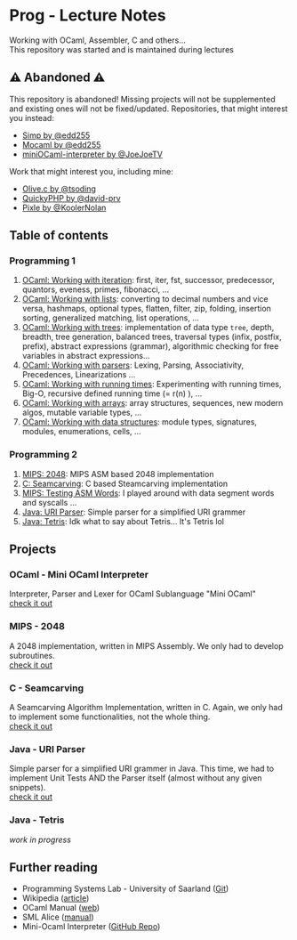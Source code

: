 # Prog - Lecture Notes
Working with OCaml, Assembler, C and others...  
This repository was started and is maintained during lectures

## ⚠️ Abandoned ⚠️
This repository is abandoned! Missing projects will not be supplemented and existing ones will not be fixed/updated. Repositories, that might interest you instead:
- [Simp by @edd255](https://github.com/edd255/simp)
- [Mocaml by @edd255](https://github.com/edd255/mocaml)
- [miniOCaml-interpreter by @JoeJoeTV](https://github.com/JoeJoeTV/miniOCaml-interpreter)  

Work that might interest you, including mine:

- [Olive.c by @tsoding](https://github.com/tsoding/olive.c)
- [QuickyPHP by @david-prv](https://github.com/david-prv/quickyphp)
- [Pixle by @KoolerNolan](https://github.com/KoolerNolan/pixle)

## Table of contents
### Programming 1
1. [OCaml: Working with iteration](https://github.com/david-prv/ocaml/blob/main/prog1/working-with-iteration.ml): first, iter, fst, successor, predecessor, quantors, eveness, primes, fibonacci, ...
2. [OCaml: Working with lists](https://github.com/david-prv/ocaml/blob/main/prog1/working-with-lists.ml): converting to decimal numbers and vice versa, hashmaps, optional types, flatten, filter, zip, folding, insertion sorting, generalized matching, list operations, ...
3. [OCaml: Working with trees](https://github.com/david-prv/ocaml/blob/main/prog1/working-with-trees.ml): implementation of data type ``tree``, depth, breadth, tree generation, balanced trees, traversal types (infix, postfix, prefix), abstract expressions (grammar), algorithmic checking for free variables in abstract expressions...
4. [OCaml: Working with parsers](https://github.com/david-prv/ocaml/blob/main/prog1/working-with-parsers.ml): Lexing, Parsing, Associativity, Precedences, Linearizations ...
5. [OCaml: Working with running times](https://github.com/david-prv/ocaml/blob/main/prog1/working-with-running-times.ml): Experimenting with running times, Big-O, recursive defined running time (= r(n) ), ... 
6. [OCaml: Working with arrays](https://github.com/david-prv/ocaml/blob/main/prog1/working-with-arrays.ml): array structures, sequences, new modern algos, mutable variable types, ...
7. [OCaml: Working with data structures](https://github.com/david-prv/ocaml/blob/main/prog1/working-with-data-structures.ml): module types, signatures, modules, enumerations, cells, ...
### Programming 2
1. [MIPS: 2048](https://github.com/david-prv/prog/tree/main/prog2/2048): MIPS ASM based 2048 implementation
2. [C: Seamcarving](https://github.com/david-prv/prog/tree/main/prog2/seamcarving): C based Steamcarving implementation
3. [MIPS: Testing ASM Words](https://github.com/david-prv/prog/tree/main/prog2/testing-asm-words.asm): I played around with data segment words and syscalls ...
4. [Java: URI Parser](#): Simple parser for a simplified URI grammer
5. [Java: Tetris](#): Idk what to say about Tetris... It's Tetris lol

## Projects
### OCaml - Mini OCaml Interpreter
Interpreter, Parser and Lexer for OCaml Sublanguage "Mini OCaml"  
[check it out](https://github.com/david-prv/mini-ocaml)

### MIPS - 2048
A 2048 implementation, written in MIPS Assembly.
We only had to develop subroutines.  
[check it out](https://github.com/david-prv/prog/tree/main/prog2/2048)

### C - Seamcarving
A Seamcarving Algorithm Implementation, written in C.
Again, we only had to implement some functionalities, not the whole thing.  
[check it out](https://github.com/david-prv/prog/tree/main/prog2/steamcarving)

### Java - URI Parser
Simple parser for a simplified URI grammer in Java.
This time, we had to implement Unit Tests AND the Parser itself (almost without any given snippets).  
[check it out](#)

### Java - Tetris
*work in progress*

## Further reading
- Programming Systems Lab - University of Saarland ([Git](https://github.com/uds-psl))
- Wikipedia ([article](https://de.wikipedia.org/wiki/Objective_CAML))
- OCaml Manual ([web](https://ocaml.org/releases/4.13/htmlman/index.html))
- SML Alice ([manual](https://www.ps.uni-saarland.de/alice/manual/))
- Mini-Ocaml Interpreter ([GitHub Repo](https://github.com/david-prv/mini-ocaml))
